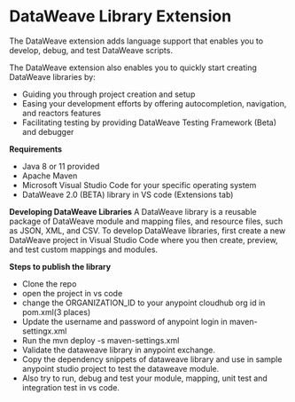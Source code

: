 # DataWeave Library Extension

The DataWeave extension adds language support that enables you to develop, debug, and test DataWeave scripts.

The DataWeave extension also enables you to quickly start creating DataWeave libraries by:

* Guiding you through project creation and setup
* Easing your development efforts by offering autocompletion, navigation, and reactors features
* Facilitating testing by providing DataWeave Testing Framework (Beta) and debugger

**Requirements**
  * Java 8 or 11 provided
  * Apache Maven
  * Microsoft Visual Studio Code for your specific operating system
  * DataWeave 2.0 (BETA) library in VS code (Extensions tab)

**Developing DataWeave Libraries**
A DataWeave library is a reusable package of DataWeave module and mapping files, and resource files, such as JSON, XML, and CSV. To develop DataWeave libraries, first create a new DataWeave project in Visual Studio Code where you then create, preview, and test custom mappings and modules.

**Steps to publish the library**
* Clone the repo
* open the project in vs code
* change the ORGANIZATION_ID to your anypoint cloudhub org id in pom.xml(3 places)
* Update the username and password of anypoint login in maven-settingx.xml 
* Run the mvn deploy -s maven-settings.xml
* Validate the dataweave library in anypoint exchange.
* Copy the dependency snippets of dataweave library and use in sample anypoint studio project to test the dataweave module.
* Also try to run, debug and test your module, mapping, unit test and integration test in vs code.  
